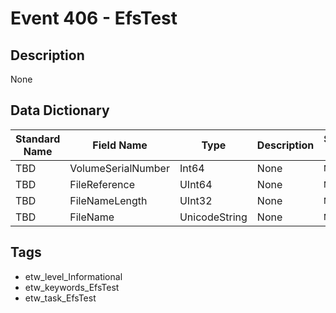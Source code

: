 # Event 406 - EfsTest

## Description
None

## Data Dictionary
|Standard Name|Field Name|Type|Description|Sample Value|
|---|---|---|---|---|
|TBD|VolumeSerialNumber|Int64|None|`None`|
|TBD|FileReference|UInt64|None|`None`|
|TBD|FileNameLength|UInt32|None|`None`|
|TBD|FileName|UnicodeString|None|`None`|

## Tags
* etw_level_Informational
* etw_keywords_EfsTest
* etw_task_EfsTest